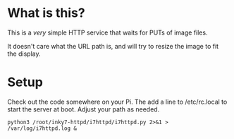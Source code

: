 
What is this?
=============

This is a *very* simple HTTP service that waits for PUTs of image files.

It doesn't care what the URL path is, and will try to resize the image to fit the display.

Setup
=====

Check out the code somewhere on your Pi. The add a line to /etc/rc.local to start the server at boot. Adjust your path as needed.

```
python3 /root/inky7-httpd/i7httpd/i7httpd.py 2>&1 > /var/log/i7httpd.log &
```

